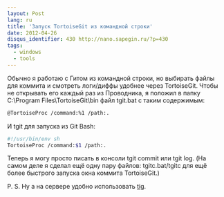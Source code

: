 ```yaml
---
layout: Post
lang: ru
title: 'Запуск TortoiseGit из командной строки'
date: 2012-04-26
disqus_identifier: 430 http://nano.sapegin.ru/?p=430
tags:
  - windows
  - tools
---
```


Обычно я работаю с Гитом из командной строки, но выбирать файлы для коммита и смотреть логи/диффы удобнее через TortoiseGit. Чтобы не открывать его каждый раз из Проводника, я положил в папку C:\Program Files\TortoiseGit\bin файл tgit.bat с таким содержимым:

```bash
@TortoiseProc /command:%1 /path:.
```

И tgit для запуска из Git Bash:

```bash
#!/usr/bin/env sh
TortoiseProc /command:$1 /path:.
```

Теперь я могу просто писать в консоли tgit commit или tgit log. (На самом деле я сделал ещё одну пару файлов: tgitc.bat/tgitc для ещё более быстрого запуска окна коммита TortoiseGit.)

P. S. Ну а на сервере удобно использовать [tig](http://jonas.nitro.dk/).
